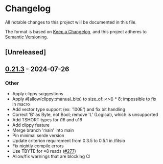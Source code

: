 # Changelog
All notable changes to this project will be documented in this file.

The format is based on [Keep a Changelog](https://keepachangelog.com/en/1.0.0/),
and this project adheres to [Semantic Versioning](https://semver.org/spec/v2.0.0.html).

## [Unreleased]

## [0.21.3](https://github.com/fotonick/rust-fitsio/compare/fitsio-v0.21.2...fitsio-v0.21.3) - 2024-07-26

### Other
- Apply clippy suggestions
- Apply #[allow(clippy::manual_bits) to size_of::<>() * 8; impossible to fix in macro
- Add vector type support (ex: '100E') and fix bit handling
- Correct 'B' as Byte, not Bool; remove 'L' (Logical), which is unsupported
- Add TSHORT types for i16 and u16
- Add clippy feature
- Merge branch 'main' into main
- Pin minimal serde version
- Update criterion requirement from 0.3.5 to 0.5.1 in /fitsio
- Fix nightly compile errors
- Use TBYTE for *8 reads ([#277](https://github.com/fotonick/rust-fitsio/pull/277))
- Allow/fix warnings that are blocking CI
